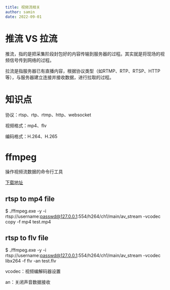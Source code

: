 ```yaml
title: 视频流相关
author: samin
date: 2022-09-01
```

# 推流 VS 拉流

推流，指的是把采集阶段封包好的内容传输到服务器的过程。其实就是将现场的视频信号传到网络的过程。

拉流是指服务器已有直播内容，根据协议类型（如RTMP、RTP、RTSP、HTTP等），与服务器建立连接并接收数据，进行拉取的过程。

# 知识点

协议：rtsp、rtp、rtmp、http、websocket

视频格式：mp4、flv

编码格式：H.264、H.265

# ffmpeg

操作视频流数据的命令行工具

[下载地址](https://ffmpeg.org/download.html)

## rtsp to mp4 file

$ ./ffmpeg.exe -y -i rtsp://username:passwd@127.0.0.1:554/h264/ch1/main/av_stream -vcodec copy -f mp4 test.mp4

## rtsp to flv file

$ ./ffmpeg.exe -y -i rtsp://username:passwd@127.0.0.1:554/h264/ch1/main/av_stream -vcodec libx264 -f flv -an test.flv

vcodec：视频编解码器设置

an：关闭声音数据接收
